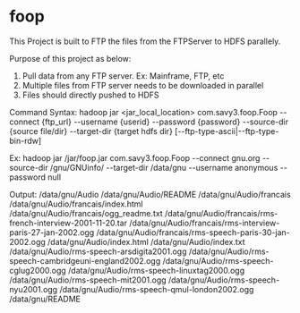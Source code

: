# foop
This Project is built to FTP the files from the FTPServer to HDFS parallely. 

Purpose of this project as below:
1. Pull data from any FTP server. Ex: Mainframe, FTP, etc
2. Multiple files from FTP server needs to be downloaded in parallel 
3. Files should directly pushed to HDFS

Command Syntax:
hadoop jar <jar_local_location> com.savy3.foop.Foop --connect {ftp_url} --username {userid} --password {password} --source-dir {source file/dir} --target-dir {target hdfs dir} [--ftp-type-ascii|--ftp-type-bin-rdw]

Ex:
hadoop jar /jar/foop.jar com.savy3.foop.Foop --connect gnu.org  --source-dir /gnu/GNUinfo/  --target-dir /data/gnu --username anonymous --password null

Output:
 /data/gnu/Audio
 /data/gnu/Audio/README
 /data/gnu/Audio/francais
 /data/gnu/Audio/francais/index.html
 /data/gnu/Audio/francais/ogg_readme.txt
 /data/gnu/Audio/francais/rms-french-interview-2001-11-20.tar
 /data/gnu/Audio/francais/rms-interview-paris-27-jan-2002.ogg
 /data/gnu/Audio/francais/rms-speech-paris-30-jan-2002.ogg
 /data/gnu/Audio/index.html
 /data/gnu/Audio/index.txt
 /data/gnu/Audio/rms-speech-arsdigita2001.ogg
 /data/gnu/Audio/rms-speech-cambridgeuni-england2002.ogg
 /data/gnu/Audio/rms-speech-cglug2000.ogg
 /data/gnu/Audio/rms-speech-linuxtag2000.ogg
 /data/gnu/Audio/rms-speech-mit2001.ogg
 /data/gnu/Audio/rms-speech-nyu2001.ogg
 /data/gnu/Audio/rms-speech-qmul-london2002.ogg
 /data/gnu/README
